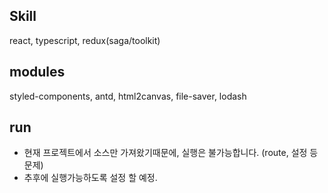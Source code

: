 ## Skill
react, typescript, redux(saga/toolkit)

## modules
styled-components, antd, html2canvas, file-saver, lodash

## run
- 현재 프로젝트에서 소스만 가져왔기때문에, 실행은 불가능합니다. (route, 설정 등 문제)
- 추후에 실행가능하도록 설정 할 예정.
